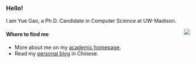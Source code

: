 ### Hello!

I am Yue Gao, a Ph.D. Candidate in Computer Science at UW-Madison.

<img src="https://github-readme-stats-mrdulin.vercel.app/api?username=Lodour&show_icons=true&hide_border=true&include_all_commits=true&count_private=true" align="right">

#### Where to find me

- More about me on my [academic homepage](https://pages.cs.wisc.edu/~gy).
- Read my [personal blog](https://rollroll.me) in Chinese.
